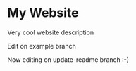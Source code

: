 # My Website
Very cool website description

Edit on example branch


Now editing on update-readme branch :-)

